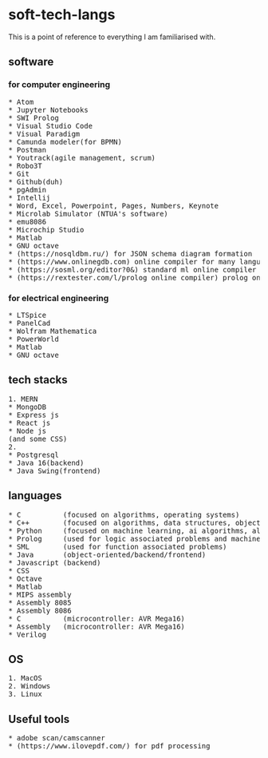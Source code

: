# soft-tech-langs  
This is a point of reference to everything I am familiarised with.  

## software  
### for computer engineering 
<pre>
* Atom
* Jupyter Notebooks
* SWI Prolog
* Visual Studio Code
* Visual Paradigm
* Camunda modeler(for BPMN) 
* Postman
* Youtrack(agile management, scrum)
* Robo3T
* Git
* Github(duh)
* pgAdmin
* Intellij
* Word, Excel, Powerpoint, Pages, Numbers, Keynote
* Microlab Simulator (NTUA's software)
* emu8086
* Microchip Studio
* Matlab
* GNU octave 
* (https://nosqldbm.ru/) for JSON schema diagram formation
* (https://www.onlinegdb.com) online compiler for many languages
* (https://sosml.org/editor?0&) standard ml online compiler
* (https://rextester.com/l/prolog_online_compiler) prolog online compiler
</pre>

### for electrical engineering  
<pre>
* LTSpice
* PanelCad
* Wolfram Mathematica
* PowerWorld
* Matlab
* GNU octave
</pre>

## tech stacks 
<pre>
1. MERN
* MongoDB
* Express js
* React js
* Node js
(and some CSS)
2. 
* Postgresql
* Java 16(backend)
* Java Swing(frontend)
</pre>

## languages 
<pre>
* C          (focused on algorithms, operating systems)
* C++        (focused on algorithms, data structures, object orientation, advanced programming techniques)
* Python     (focused on machine learning, ai algorithms, algorithms, scripts, data processing)
* Prolog     (used for logic associated problems and machine learning)
* SML        (used for function associated problems)
* Java       (object-oriented/backend/frontend)
* Javascript (backend)
* CSS
* Octave
* Matlab
* MIPS assembly
* Assembly 8085
* Assembly 8086
* C          (microcontroller: AVR Mega16)
* Assembly   (microcontroller: AVR Mega16)
* Verilog
</pre>

## OS
<pre>
1. MacOS
2. Windows
3. Linux
</pre>

## Useful tools
<pre>
* adobe scan/camscanner
* (https://www.ilovepdf.com/) for pdf processing
</pre>
